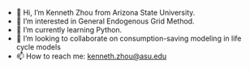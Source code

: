 - 👋 Hi, I’m Kenneth Zhou from Arizona State University.
- 👀 I’m interested in General Endogenous Grid Method.
- 🌱 I’m currently learning Python.
- 💞️ I’m looking to collaborate on consumption-saving modeling in life cycle models
- 📫 How to reach me: kenneth.zhou@asu.edu

<!---
kennethqzhou/kennethqzhou is a ✨ special ✨ repository because its `README.md` (this file) appears on your GitHub profile.
You can click the Preview link to take a look at your changes.
--->
